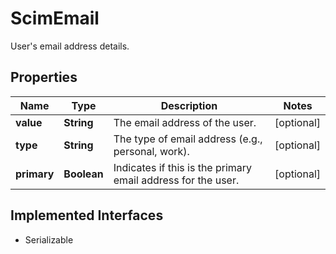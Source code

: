 

# ScimEmail

User's email address details.

## Properties

Name | Type | Description | Notes
------------ | ------------- | ------------- | -------------
**value** | **String** | The email address of the user. |  [optional]
**type** | **String** | The type of email address (e.g., personal, work). |  [optional]
**primary** | **Boolean** | Indicates if this is the primary email address for the user. |  [optional]


## Implemented Interfaces

* Serializable


